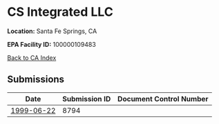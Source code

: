 # CS Integrated LLC

**Location:** Santa Fe Springs, CA

**EPA Facility ID:** 100000109483

[Back to CA Index](../../index.md)

## Submissions

| Date | Submission ID | Document Control Number |
|------|--------------|-------------------------|
| [1999-06-22](submissions/8794.md) | 8794 |  |
